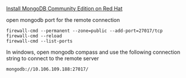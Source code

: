 [Install MongoDB Community Edition on Red Hat](https://www.mongodb.com/docs/manual/tutorial/install-mongodb-on-red-hat/)

open mongodb port for the remote connection

```
firewall-cmd --permanent --zone=public --add-port=27017/tcp
firewall-cmd --reload
firewall-cmd --list-ports
```
In windows, open mongodb compass and use the following connection string to connect to the remote server
```
mongodb://10.106.109.188:27017/
```
